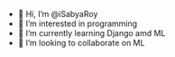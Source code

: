 - 👋 Hi, I’m @iSabyaRoy
- 👀 I’m interested in programming
- 🌱 I’m currently learning Django amd ML
- 💞️ I’m looking to collaborate on ML

<!---
iSabyaRoy/iSabyaRoy is a ✨ special ✨ repository because its `README.md` (this file) appears on your GitHub profile.
You can click the Preview link to take a look at your changes.
--->
